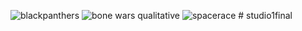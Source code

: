 ![blackpanthers](https://github.com/user-attachments/assets/194ef468-e62c-4714-bfe7-902c1693f846)
![bone wars qualitative](https://github.com/user-attachments/assets/4ef6ebcf-9c53-4689-9d7e-feb633e28144)
![spacerace](https://github.com/user-attachments/assets/bedbb2c1-6d97-457b-877c-16aa0758ff11)
#   s t u d i o 1 f i n a l  
 
